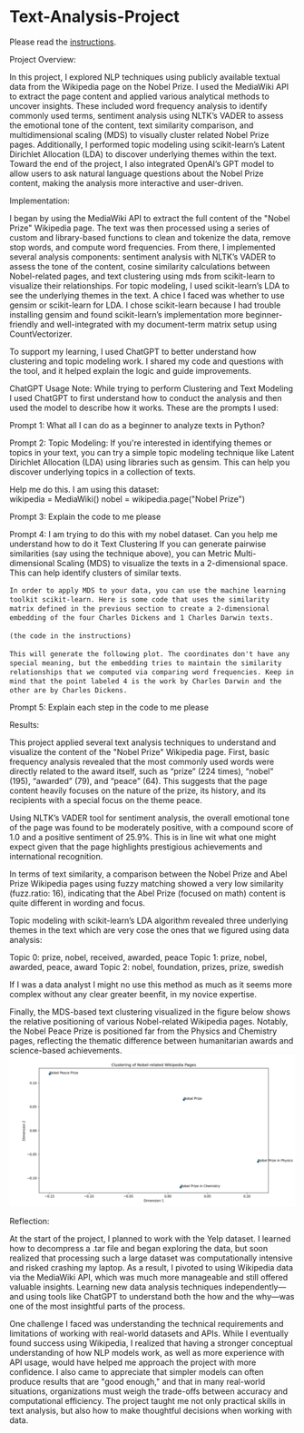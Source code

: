 # Text-Analysis-Project

Please read the [instructions](instructions.md).

Project Overview:

In this project, I explored NLP techniques using publicly available textual data from the Wikipedia page on the Nobel Prize. I used the MediaWiki API to extract the page content and applied various analytical methods to uncover insights. These included word frequency analysis to identify commonly used terms, sentiment analysis using NLTK’s VADER to assess the emotional tone of the content, text similarity comparison, and multidimensional scaling (MDS) to visually cluster related Nobel Prize pages. Additionally, I performed topic modeling using scikit-learn’s Latent Dirichlet Allocation (LDA) to discover underlying themes within the text. Toward the end of the project, I also integrated OpenAI’s GPT model to allow users to ask natural language questions about the Nobel Prize content, making the analysis more interactive and user-driven.

Implementation:

I began by using the MediaWiki API to extract the full content of the "Nobel Prize" Wikipedia page. The text was then processed using a series of custom and library-based functions to clean and tokenize the data, remove stop words, and compute word frequencies. From there, I implemented several analysis components: sentiment analysis with NLTK’s VADER to assess the tone of the content, cosine similarity calculations between  Nobel-related pages, and text clustering using mds from scikit-learn to visualize their relationships. For topic modeling, I used scikit-learn’s LDA to see the underlying themes in the text. A chice I faced was whether to use gensim or scikit-learn for LDA. I chose scikit-learn because I had trouble installing gensim and found scikit-learn’s implementation more beginner-friendly and well-integrated with my document-term matrix setup using CountVectorizer.

To support my learning, I used ChatGPT to better understand how clustering and topic modeling work. I shared my code and questions with the tool, and it helped explain the logic and guide improvements. 


ChatGPT Usage Note:
While trying to perform Clustering and Text Modeling I used ChatGPT to first understand how to conduct the analysis and then used the model to describe how it works. These are the prompts I used:

Prompt 1: What all I can do as a beginner to analyze texts in Python?

Prompt 2:
Topic Modeling:
If you're interested in identifying themes or topics in your text, you can try a simple topic modeling technique like Latent Dirichlet Allocation (LDA) using libraries such as gensim. This can help you discover underlying topics in a collection of texts.

Help me do this. I am using this dataset:  
    wikipedia = MediaWiki()
    nobel = wikipedia.page("Nobel Prize")

Prompt 3: Explain the code to me please

Prompt 4:
I am trying to do this with my nobel dataset. Can you help me understand how to do it
    Text Clustering
    If you can generate pairwise similarities (say using the technique above), you can Metric Multi-dimensional Scaling (MDS) to visualize the texts in a 2-dimensional space. This can help identify clusters of similar texts.

    In order to apply MDS to your data, you can use the machine learning toolkit scikit-learn. Here is some code that uses the similarity matrix defined in the previous section to create a 2-dimensional embedding of the four Charles Dickens and 1 Charles Darwin texts.

    (the code in the instructions)

    This will generate the following plot. The coordinates don't have any special meaning, but the embedding tries to maintain the similarity relationships that we computed via comparing word frequencies. Keep in mind that the point labeled 4 is the work by Charles Darwin and the other are by Charles Dickens.

Prompt 5:
Explain each step in the code to me please

Results:

This project applied several text analysis techniques to understand and visualize the content of the "Nobel Prize" Wikipedia page. First, basic frequency analysis revealed that the most commonly used words were directly related to the award itself, such as “prize” (224 times), “nobel” (195), “awarded” (79), and “peace” (64). This suggests that the page content heavily focuses on the nature of the prize, its history, and its recipients with a special focus on the theme peace.

Using NLTK’s VADER tool for sentiment analysis, the overall emotional tone of the page  was found to be moderately positive, with a compound score of 1.0 and a positive sentiment of 25.9%. This is in line wit what one might expect given that the page highlights prestigious achievements and international recognition.

In terms of text similarity, a comparison between the Nobel Prize and Abel Prize Wikipedia pages using fuzzy matching showed a very low similarity (fuzz.ratio: 16), indicating that the Abel Prize (focused on math) content is quite different in wording and focus.

Topic modeling with scikit-learn’s LDA algorithm revealed three underlying themes in the text which are very cose the ones that we figured using data analysis:

Topic 0: prize, nobel, received, awarded, peace
Topic 1: prize, nobel, awarded, peace, award
Topic 2: nobel, foundation, prizes, prize, swedish

If I was a data analyst I might no use this method as much as it seems more complex without any clear greater beenfit, in my novice expertise.

Finally, the MDS-based text clustering visualized in the figure below shows the relative positioning of various Nobel-related Wikipedia pages. Notably, the Nobel Peace Prize is positioned far from the Physics and Chemistry pages, reflecting the thematic difference between humanitarian awards and science-based achievements.
![Text Clustering](image.png)

Reflection:

At the start of the project, I planned to work with the Yelp dataset. I learned how to decompress a .tar file and began exploring the data, but soon realized that processing such a large dataset was computationally intensive and risked crashing my laptop. As a result, I pivoted to using Wikipedia data via the MediaWiki API, which was much more manageable and still offered valuable insights. Learning new data analysis techniques independently—and using tools like ChatGPT to understand both the how and the why—was one of the most insightful parts of the process.

One challenge I faced was understanding the technical requirements and limitations of working with real-world datasets and APIs. While I eventually found success using Wikipedia, I realized that having a stronger conceptual understanding of how NLP models work, as well as more experience with API usage, would have helped me approach the project with more confidence. I also came to appreciate that simpler models can often produce results that are "good enough," and that in many real-world situations, organizations must weigh the trade-offs between accuracy and computational efficiency. The project taught me not only practical skills in text analysis, but also how to make thoughtful decisions when working with data.